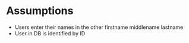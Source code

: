 


# Assumptions 
- Users enter their names in the other firstname middlename lastname 
- User in DB is identified by ID 
